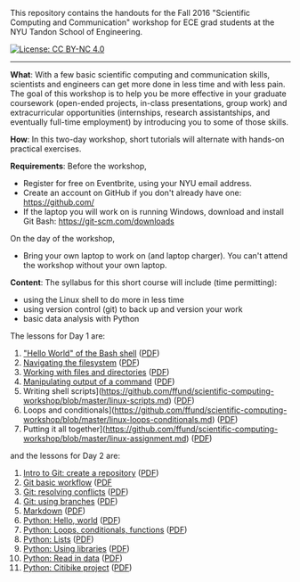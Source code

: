 This repository contains the handouts for the Fall 2016 "Scientific Computing and 
Communication" workshop for ECE grad students at the NYU Tandon School of Engineering.

[![License: CC BY-NC 4.0](https://img.shields.io/badge/License-CC%20BY--NC%204.0-lightgrey.svg)](http://creativecommons.org/licenses/by-nc/4.0/)

---

**What**: With a few basic scientific computing and communication skills, scientists 
and engineers can get more done in less time and with less pain. The goal of this workshop 
is to help you be more effective in your graduate coursework (open-ended projects, 
in-class presentations, group work) and extracurricular opportunities (internships, 
research assistantships, and eventually full-time employment) by introducing you to 
some of those skills.

**How**: In this two-day workshop, short tutorials will alternate with hands-on practical exercises.

**Requirements**: Before the workshop,

* Register for free on Eventbrite, using your NYU email address.
* Create an account on GitHub if you don't already have one: https://github.com/
* If the laptop you will work on is running Windows, download and install Git Bash: https://git-scm.com/downloads

On the day of the workshop,

* Bring your own laptop to work on (and laptop charger). You can't attend the workshop without your own laptop.

**Content**: The syllabus for this short course will include (time permitting):

* using the Linux shell to do more in less time
* using version control (git) to back up and version your work
* basic data analysis with Python

The lessons for Day 1 are:

1. ["Hello World" of the Bash shell](https://github.com/ffund/scientific-computing-workshop/blob/master/linux-shell.md) ([PDF](https://drive.google.com/file/d/0B7IVJC7pkQz_bUtFS1VCbEUzTzA/view?usp=sharing))
2. [Navigating the filesystem](https://github.com/ffund/scientific-computing-workshop/blob/master/linux-navigating.md) ([PDF](https://drive.google.com/file/d/0B7IVJC7pkQz_cVNleER1UTQ3ZXM/view?usp=sharing))
3. [Working with files and directories](https://github.com/ffund/scientific-computing-workshop/blob/master/linux-files-directories.md) ([PDF](https://drive.google.com/file/d/0B7IVJC7pkQz_MjViTW91aDVYelE/view?usp=sharing))
4. [Manipulating output of a command](https://github.com/ffund/scientific-computing-workshop/blob/master/linux-manipulate.md) ([PDF](https://drive.google.com/file/d/0B7IVJC7pkQz_VkNONTY4UzBnRWM/view?usp=sharing))
5. Writing shell scripts](https://github.com/ffund/scientific-computing-workshop/blob/master/linux-scripts.md) ([PDF](https://drive.google.com/file/d/0B7IVJC7pkQz_MTRCeGJ0YVlhWWc/view?usp=sharing))
6. Loops and conditionals](https://github.com/ffund/scientific-computing-workshop/blob/master/linux-loops-conditionals.md) ([PDF](https://drive.google.com/file/d/0B7IVJC7pkQz_WU5FTVVBdy1Vdkk/view?usp=sharing))
7. Putting it all together](https://github.com/ffund/scientific-computing-workshop/blob/master/linux-assignment.md) ([PDF](https://drive.google.com/file/d/0B7IVJC7pkQz_S2FvZ2dtZDN1QVE/view?usp=sharing))

and the lessons for Day 2 are:

1. [Intro to Git: create a repository](https://github.com/ffund/scientific-computing-workshop/blob/master/git-intro.md) ([PDF](https://drive.google.com/file/d/0B7IVJC7pkQz_dFp4b09GeWVRclU/view?usp=sharing)) 
2. [Git basic workflow](https://github.com/ffund/scientific-computing-workshop/blob/master/git-basic-workflow.md) ([PDF](https://drive.google.com/file/d/0B7IVJC7pkQz_ZkZWUUZtbE9lbUU/view?usp=sharing)
3. [Git: resolving conflicts](https://github.com/ffund/scientific-computing-workshop/blob/master/git-resolve-conflicts.md) ([PDF](https://drive.google.com/file/d/0B7IVJC7pkQz_a2NPX0d1VXZneUE/view?usp=sharing))
4. [Git: using branches](https://github.com/ffund/scientific-computing-workshop/blob/master/git-commit-branch.md) ([PDF](https://drive.google.com/file/d/0B7IVJC7pkQz_OTlDMHZiZUl0RjA/view?usp=sharing))
5. [Markdown](https://github.com/ffund/scientific-computing-workshop/blob/master/markdown.md) ([PDF](https://drive.google.com/file/d/0B7IVJC7pkQz_c3VZQzNZbmNwVlU/view?usp=sharing))
6. [Python: Hello, world](https://github.com/ffund/scientific-computing-workshop/blob/master/python-hello.md) ([PDF](https://drive.google.com/file/d/0B7IVJC7pkQz_ZDhTbTgycl9QNG8/view?usp=sharing))
7. [Python: Loops, conditionals, functions](https://github.com/ffund/scientific-computing-workshop/blob/master/python-loops-conditionals.md) ([PDF](https://drive.google.com/open?id=0B7IVJC7pkQz_Z1d1am91S3JxZXM))
8. [Python: Lists](https://github.com/ffund/scientific-computing-workshop/blob/master/python-lists-arrays.md) ([PDF](https://drive.google.com/open?id=0B7IVJC7pkQz_N2l3bVBJTE9wMFE))
9. [Python: Using libraries](https://github.com/ffund/scientific-computing-workshop/blob/master/python-libraries.md) ([PDF](https://drive.google.com/open?id=0B7IVJC7pkQz_N2l3bVBJTE9wMFE))
10. [Python: Read in data](https://github.com/ffund/scientific-computing-workshop/blob/master/python-read-in-data.md) ([PDF](https://drive.google.com/open?id=0B7IVJC7pkQz_S0wyYS1vVTZIems))
11. [Python: Citibike project](https://github.com/ffund/scientific-computing-workshop/blob/master/python-citibike.md) ([PDF](https://drive.google.com/open?id=0B7IVJC7pkQz_aWdsMU1jUXVvUU0))
